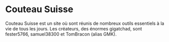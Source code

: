 # Couteau Suisse
Couteau Suisse est un site où sont réunis de nombreux outils essentiels à la vie de tous les jours. Les créateurs, des énormes gigatchad, sont fester5766, samuel38300 et TomBracon (alias GMK).
